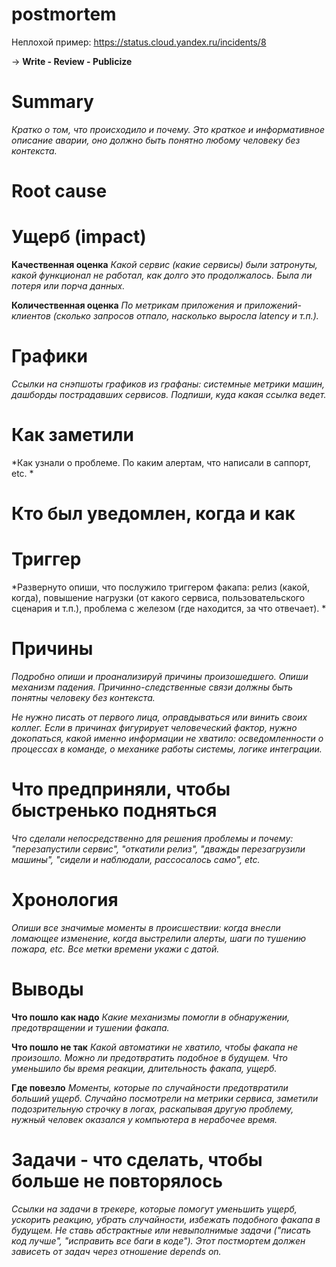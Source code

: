 # postmortem
Неплохой пример: https://status.cloud.yandex.ru/incidents/8

-> **Write - Review - Publicize**

# Summary

*Кратко о том, что происходило и почему. Это краткое и информативное описание аварии, оно должно быть понятно любому человеку без контекста.*

# Root cause

# Ущерб (impact)

**Качественная оценка**
*Какой сервис (какие сервисы) были затронуты, какой функционал не работал, как долго это продолжалось. Была ли потеря или порча данных.*

**Количественная оценка**
*По метрикам приложения и приложений-клиентов (сколько запросов отпало, насколько выросла latency и т.п.).*

# Графики

*Ссылки на снэпшоты графиков из графаны: системные метрики машин, дашборды пострадавших сервисов. Подпиши, куда какая ссылка ведет.*

# Как заметили

*Как узнали о проблеме. По каким алертам, что написали в саппорт, etc. *

# Кто был уведомлен, когда и как

# Триггер

*Развернуто опиши, что послужило триггером факапа: релиз (какой, когда), повышение нагрузки (от какого сервиса, пользовательского сценария и т.п.), проблема с железом (где находится, за что отвечает). *

# Причины

*Подробно опиши и проанализируй причины произошедшего. Опиши механизм падения. Причинно-следственные связи должны быть понятны человеку без контекста.*

*Не нужно писать от первого лица, оправдываться или винить своих коллег. Если в причинах фигурирует человеческий фактор, нужно докопаться, какой именно информации не хватило: осведомленности о процессах в команде, о механике работы системы, логике интеграции.*

# Что предприняли, чтобы быстренько подняться

*Что сделали непосредственно для решения проблемы и почему: "перезапустили сервис", "откатили релиз", "дважды перезагрузили машины", "сидели и наблюдали, рассосалось само", etc.*

# Хронология

*Опиши все значимые моменты в происшествии: когда внесли ломающее изменение, когда выстрелили алерты, шаги по тушению пожара, etc. Все метки времени укажи с датой.*

# Выводы

**Что пошло как надо**
*Какие механизмы помогли в обнаружении, предотвращении и тушении факапа.*

**Что пошло не так**
*Какой автоматики не хватило, чтобы факапа не произошло. Можно ли предотвратить подобное в будущем. Что уменьшило бы время реакции, длительность факапа, ущерб.*

**Где повезло**
*Моменты, которые по случайности предотвратили больший ущерб. Случайно посмотрели на метрики сервиса, заметили подозрительную строчку в логах, раскапывая другую проблему, нужный человек оказался у компьютера в нерабочее время.*

# Задачи - что сделать, чтобы больше не повторялось

*Ссылки на задачи в трекере, которые помогут уменьшить ущерб, ускорить реакцию, убрать случайности, избежать подобного факапа в будущем. Не ставь абстрактные или невыполнимые задачи ("писать код лучше", "исправить все баги в коде"). Этот постмортем должен зависеть от задач через отношение depends on.*
